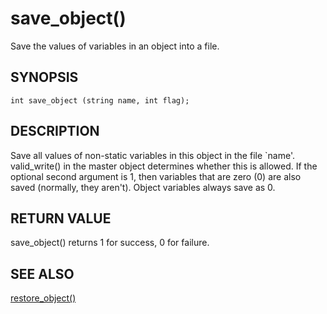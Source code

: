 # save_object()
Save the values of variables in an object into a file.

## SYNOPSIS
~~~
int save_object (string name, int flag);
~~~

## DESCRIPTION
Save all values of non-static variables in this object in the file `name'.
valid_write() in the master object determines whether this is allowed.
If the optional second argument is 1, then variables that are zero (0) are also saved (normally, they aren't).
Object variables always save as 0.

## RETURN VALUE
save_object() returns 1 for success, 0 for failure.

## SEE ALSO
[restore_object()](restore_object.md)
